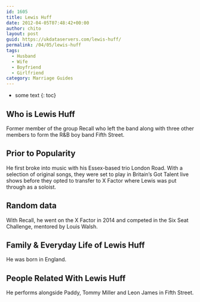 ```yaml
---
id: 1605
title: Lewis Huff
date: 2012-04-05T07:48:42+00:00
author: chito
layout: post
guid: https://ukdataservers.com/lewis-huff/
permalink: /04/05/lewis-huff
tags:
  - Husband
  - Wife
  - Boyfriend
  - Girlfriend
category: Marriage Guides
---
```


* some text
{: toc}
          
          
## Who is  Lewis Huff
                  
                  
                  
Former member of the group Recall who left the band along with three other members to form the R&B boy band Fifth Street.
                  
                
                
                
## Prior to Popularity 
                  
                  
                  
He first broke into music with his Essex-based trio London Road. With a selection of original songs, they were set to play in Britain&#8217;s Got Talent live shows before they opted to transfer to X Factor where Lewis was put through as a soloist.
                  
                
                
                
## Random data 
                  
                  
                  
With Recall, he went on the X Factor in 2014 and competed in the Six Seat Challenge, mentored by Louis Walsh.
                  
                
                
                
## Family & Everyday Life of Lewis Huff
                  
                  
                  
He was born in England.
                  
                
                
                
## People Related With  Lewis Huff
                  
                  
                  
He performs alongside Paddy, Tommy Miller and Leon James in Fifth Street.
                  
                
              
            
          
          
          
    
    
  
